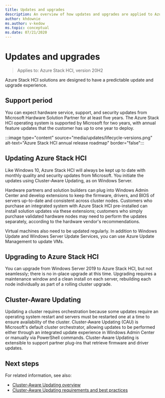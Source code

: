 ```yaml
---
title: Updates and upgrades
description: An overview of how updates and upgrades are applied to Azure Stack HCI.
author: khdownie
ms.author: v-kedow
ms.topic: conceptual
ms.date: 07/21/2020
---
```


# Updates and upgrades

> Applies to: Azure Stack HCI, version 20H2

Azure Stack HCI solutions are designed to have a predictable update and upgrade experience.

## Support period

You can expect hardware service, support, and security updates from Microsoft Hardware Solution Partner for at least five years. The Azure Stack HCI operating system is supported by Microsoft for two years, with annual feature updates that the customer has up to one year to deploy.

:::image type="content" source="media/updates/lifecycle-versions.png" alt-text="Azure Stack HCI annual release roadmap" border="false":::

## Updating Azure Stack HCI

Like Windows 10, Azure Stack HCI will always be kept up to date with monthly quality and security updates from Microsoft. You initiate the updates using Cluster-Aware Updating, as on Windows Server.

Hardware partners and solution builders can plug into Windows Admin Center and develop extensions to keep the firmware, drivers, and BIOS of servers up-to-date and consistent across cluster nodes. Customers who purchase an integrated system with Azure Stack HCI pre-installed can install solution updates via these extensions; customers who simply purchase validated hardware nodes may need to perform the updates separately, according to the hardware vendor's recommendations.

Virtual machines also need to be updated regularly. In addition to Windows Update and Windows Server Update Services, you can use Azure Update Management to update VMs.

## Upgrading to Azure Stack HCI

You can upgrade from Windows Server 2019 to Azure Stack HCI, but not seamlessly; there is no in-place upgrade at this time. Upgrading requires a maintenance window and a clean install on each server, rebuilding each node individually as part of a rolling cluster upgrade.

## Cluster-Aware Updating

Updating a cluster requires orchestration because some updates require an operating system restart and servers must be restarted one at a time to ensure availability of the cluster. Cluster-Aware Updating (CAU) is Microsoft's default cluster orchestrator, allowing updates to be performed either through an integrated update experience in Windows Admin Center or manually via PowerShell commands. Cluster-Aware Updating is extensible to support partner plug-ins that retrieve firmware and driver updates.

## Next steps

For related information, see also:

- [Cluster-Aware Updating overview](/windows-server/failover-clustering/cluster-aware-updating)
- [Cluster-Aware Updating requirements and best practices](/windows-server/failover-clustering/cluster-aware-updating-requirements)
